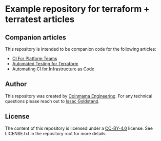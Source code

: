 # Example repository for terraform + terratest articles

## Companion articles
This repository is intended to be companion code for the following articles:

* [CI For Platform Teams](https://www.linkedin.com/pulse/ci-platform-teams-issac-goldstand/)
* [Automated Testing for Terraform](https://www.linkedin.com/pulse/automated-testing-terraform-issac-goldstand/)
* [Automating CI for Infrastructure as Code](https://www.linkedin.com/pulse/automating-ci-infrastructure-code-issac-goldstand/)

## Author
This repository was created by [Coinmama Engineering](https://www.coinmama.com).  For any technical questions please reach out to [Issac Goldstand](https://github.com/issacg).

## License
The content of this repository is licensed under a [CC-BY-4.0](https://creativecommons.org/licenses/by/4.0/) license.  See LICENSE.txt in the repository root for more details.